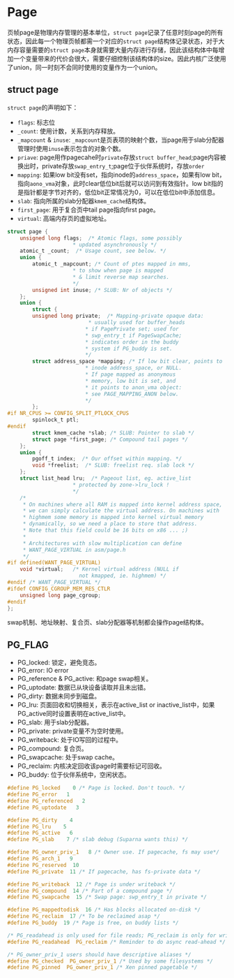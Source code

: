 # Page

页帧page是物理内存管理的基本单位，`struct page`记录了任意时刻page的所有状态，因此每一个物理页帧都需一个对应的`struct page`结构体记录状态，对于大内存容量需要的`struct page`本身就需要大量内存进行存储，因此该结构体中每增加一个变量带来的代价会很大，需要仔细控制该结构体的size。因此内核广泛使用了union，同一时刻不会同时使用的变量作为一个union。

## struct page

`struct page`的声明如下：

- `flags`: 标志位
- `_count`: 使用计数，关系到内存释放。
- `_mapcount` & `inuse`: `_mapcount`是页表项的映射个数，当page用于slab分配器管理时使用`inuse`表示包含的对象个数。
- `priave`: page用作pagecahe时`private`存放`struct buffer_head`;page内容被换出时，private存放`swap_entry_t`;page位于伙伴系统时，存放`order`
- `mapping`: 如果low bit没有set，指向inode的`address_space`，如果有low bit，指向`aono_vma`对象，此时clear低位bit后就可以访问到有效指针。low bit指的是指针都是字节对齐的，低位bit正常情况为0，可以在低位bit中添加信息。
- `slab`: 指向所属的slab分配器`kmem_cache`结构体。
- `first_page`: 用于复合页中tail page指向first page。
- `virtual`: 高端内存页的虚拟地址。

```c
struct page {
    unsigned long flags;  /* Atomic flags, some possibly
                     * updated asynchronously */
    atomic_t _count;  /* Usage count, see below. */
    union {
        atomic_t _mapcount; /* Count of ptes mapped in mms,
                     * to show when page is mapped
                     * & limit reverse map searches.
                     */
        unsigned int inuse; /* SLUB: Nr of objects */
    };
    union {
        struct {
        unsigned long private;  /* Mapping-private opaque data:
                          * usually used for buffer_heads
                         * if PagePrivate set; used for
                         * swp_entry_t if PageSwapCache;
                         * indicates order in the buddy
                         * system if PG_buddy is set.
                         */
        struct address_space *mapping; /* If low bit clear, points to
                         * inode address_space, or NULL.
                         * If page mapped as anonymous
                         * memory, low bit is set, and
                         * it points to anon_vma object:
                         * see PAGE_MAPPING_ANON below.
                         */
        };
#if NR_CPUS >= CONFIG_SPLIT_PTLOCK_CPUS
        spinlock_t ptl;
#endif
        struct kmem_cache *slab; /* SLUB: Pointer to slab */
        struct page *first_page; /* Compound tail pages */
    };
    union {
        pgoff_t index;  /* Our offset within mapping. */
        void *freelist;  /* SLUB: freelist req. slab lock */
    };
    struct list_head lru;  /* Pageout list, eg. active_list
                     * protected by zone->lru_lock !
                     */
    /*
     * On machines where all RAM is mapped into kernel address space,
     * we can simply calculate the virtual address. On machines with
     * highmem some memory is mapped into kernel virtual memory
     * dynamically, so we need a place to store that address.
     * Note that this field could be 16 bits on x86 ... ;)
     *
     * Architectures with slow multiplication can define
     * WANT_PAGE_VIRTUAL in asm/page.h
     */
#if defined(WANT_PAGE_VIRTUAL)
    void *virtual;   /* Kernel virtual address (NULL if
                       not kmapped, ie. highmem) */
#endif /* WANT_PAGE_VIRTUAL */
#ifdef CONFIG_CGROUP_MEM_RES_CTLR
    unsigned long page_cgroup;
#endif
};
```

swap机制、地址映射、复合页、slab分配器等机制都会操作page结构体。

## PG_FLAG

- PG_locked: 锁定，避免竞态。
- PG_error: IO error
- PG_reference & PG_active: 和page swap相关。
- PG_uptodate: 数据已从块设备读取并且未出错。
- PG_dirty: 数据未同步到磁盘。
- PG_lru: 页面回收和切换相关，表示在active_list or inactive_list中，如果PG_active同时设置表明在active_list中。
- PG_slab: 用于slab分配器。
- PG_private: private变量不为空时使用。
- PG_writeback: 处于IO写回的过程中。
- PG_compound: 复合页。
- PG_swapcache: 处于swap cache。
- PG_reclaim: 内核决定回收该page时需要标记可回收。
- PG_buddy: 位于伙伴系统中，空闲状态。

```c
#define PG_locked    0 /* Page is locked. Don't touch. */
#define PG_error   1
#define PG_referenced   2
#define PG_uptodate   3

#define PG_dirty    4
#define PG_lru    5
#define PG_active   6
#define PG_slab    7 /* slab debug (Suparna wants this) */

#define PG_owner_priv_1   8 /* Owner use. If pagecache, fs may use*/
#define PG_arch_1   9
#define PG_reserved  10
#define PG_private  11 /* If pagecache, has fs-private data */

#define PG_writeback  12 /* Page is under writeback */
#define PG_compound  14 /* Part of a compound page */
#define PG_swapcache  15 /* Swap page: swp_entry_t in private */

#define PG_mappedtodisk  16 /* Has blocks allocated on-disk */
#define PG_reclaim  17 /* To be reclaimed asap */
#define PG_buddy  19 /* Page is free, on buddy lists */

/* PG_readahead is only used for file reads; PG_reclaim is only for writes */
#define PG_readahead  PG_reclaim /* Reminder to do async read-ahead */

/* PG_owner_priv_1 users should have descriptive aliases */
#define PG_checked  PG_owner_priv_1 /* Used by some filesystems */
#define PG_pinned  PG_owner_priv_1 /* Xen pinned pagetable */

```
